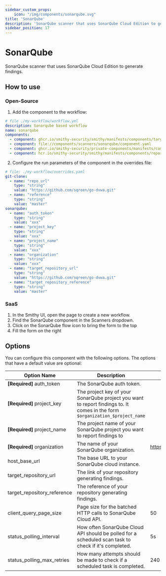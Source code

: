 ```yaml
---
sidebar_custom_props:
    icon: "/img/components/sonarqube.svg"
title: 'SonarQube'
description: 'SonarQube scanner that uses SonarQube Cloud Edition to generate findings'
sidebar_position: 17
---
```


# SonarQube

SonarQube scanner that uses SonarQube Cloud Edition to generate findings.

## How to use

### Open-Source

1. Add the component to the workflow:

```yaml
# file ./my-workflow/workflow.yml
description: Sonarqube based workflow
name: sonarqube
components:
  - component: ghcr.io/smithy-security/smithy/manifests/components/targets/git-clone:v1.4.0
  - component: file://components/scanners/sonarqube/component.yaml
  - component: ghcr.io/smithy-security/private-components/manifests/components/enrichers/exploit-exists:v0.0.3
  - component: hcr.io/smithy-security/smithy/manifests/components/reporters/json-logger:v1.0.2
```

2. Configure the run parameters of the component in the overrides file:

```yaml
# file: ./my-workflow/overrides.yaml
git-clone:
  - name: "repo_url"
    type: "string"
    value: "https://github.com/sqreen/go-dvwa.git"
  - name: "reference"
    type: "string"
    value: "master"
sonarqube:
  - name: "auth_token"
    type: "string"
    value: "xxx"
  - name: "project_key"
    type: "string"
    value: "xxx"
  - name: "project_name"
    type: "string"
    value: "xxx"
  - name: "organization"
    type: "string"
    value: "xxx"
  - name: "target_repository_url"
    type: "string"
    value: "https://github.com/sqreen/go-dvwa.git"
  - name: "target_repository_reference"
    type: "string"
    value: "master"
```

### SaaS

1. In the Smithy UI, open the page to create a new workflow.
2. Find the SonarQube component in the Scanners dropdown.
3. Click on the SonarQube flow icon to bring the form to the top
4. Fill the form on the right

## Options

You can configure this component with the following options. The options that
have a default value are optional:

| Option Name                   | Description                                                                                                                  | Default               | Type     |
|-------------------------------|------------------------------------------------------------------------------------------------------------------------------|-----------------------|----------|
| **\[Required]** auth\_token   | The SonarQube auth token.                                                                                                    |                       | String   |
| **\[Required]** project\_key  | The project key of your SonarQube project you want to report findings to. It comes in the form `$organization_$project_name` |                       | String   |
| **\[Required]** project\_name | The project name of your SonarQube project you want to report findings to                                                    |                       | String   |
| **\[Required]** organization  | The name of your SonarQube organization.                                                                                     | https://sonarcloud.io | String   |
| host\_base\_url               | The base URL to your SonarQube cloud instance.                                                                               |                       | String   |
| target\_repository\_url       | The link of your repository generating findings.                                                                             |                       | String   |
| target\_repository\_reference | The reference of your repository generating findings.                                                                        |                       | String   |
| client\_query\_page\_size     | Page size for the batched HTTP calls to SonarQube Cloud API.                                                                 | 50                    | Integer  |
| status\_polling\_interval     | How often SonarQube Cloud API should be polled for a scheduled scan task to check if it's completed.                         | 5s                    | Duration |
| status\_polling\_max_retries  | How many attempts should be made to check if a scheduled task is completed.                                                  | 240                   | Integer  |
